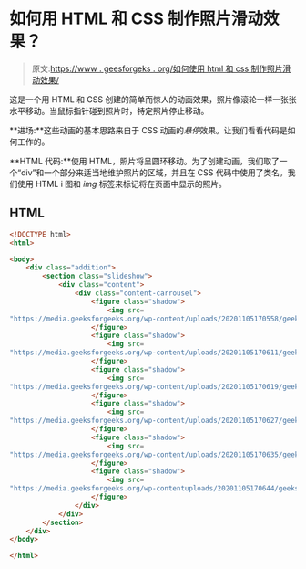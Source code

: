 # 如何用 HTML 和 CSS 制作照片滑动效果？

> 原文:[https://www . geesforgeks . org/如何使用 html 和 css 制作照片滑动效果/](https://www.geeksforgeeks.org/how-to-make-photo-sliding-effect-using-html-and-css/)

这是一个用 HTML 和 CSS 创建的简单而惊人的动画效果，照片像滚轮一样一张张水平移动。当鼠标指针碰到照片时，特定照片停止移动。

**进场:**这些动画的基本思路来自于 CSS 动画的*悬停*效果。让我们看看代码是如何工作的。

**HTML 代码:**使用 HTML，照片将呈圆环移动。为了创建动画，我们取了一个“div”和一个部分来适当地维护照片的区域，并且在 CSS 代码中使用了类名。我们使用 HTML i 图和 *img* 标签来标记将在页面中显示的照片。

## HTML

```html
<!DOCTYPE html>
<html>

<body>
    <div class="addition">
        <section class="slideshow">
            <div class="content">
                <div class="content-carrousel">
                    <figure class="shadow">
                        <img src=
"https://media.geeksforgeeks.org/wp-content/uploads/20201105170558/geeks112.png">
                    </figure>
                    <figure class="shadow">
                        <img src=
"https://media.geeksforgeeks.org/wp-content/uploads/20201105170611/geeks28.png">
                    </figure>
                    <figure class="shadow">
                        <img src=
"https://media.geeksforgeeks.org/wp-content/uploads/20201105170619/geeks33.png">
                    </figure>
                    <figure class="shadow">
                        <img src=
"https://media.geeksforgeeks.org/wp-content/uploads/20201105170627/geeks41.jpg">
                    </figure>
                    <figure class="shadow">
                        <img src=
"https://media.geeksforgeeks.org/wp-content/uploads/20201105170635/geeks51.jpg">
                    </figure>
                    <figure class="shadow">
                        <img src=
"https://media.geeksforgeeks.org/wp-contentuploads/20201105170644/geeks61.jpg">
                    </figure>
                </div>
            </div>
        </section>
    </div>
</body>

</html>
```